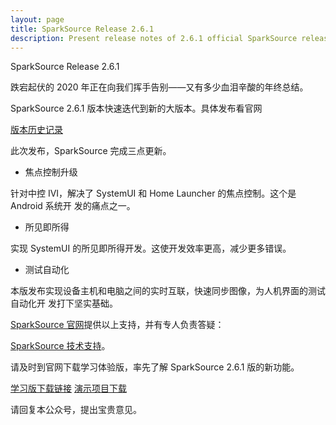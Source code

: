 ```yaml
---
layout: page
title: SparkSource Release 2.6.1
description: Present release notes of 2.6.1 official SparkSource release
---
```



SparkSource Release 2.6.1

跌宕起伏的 2020 年正在向我们挥手告别——又有多少血泪辛酸的年终总结。

SparkSource 2.6.1 版本快速迭代到新的大版本。具体发布看官网

[版本历史记录](http://www.sparksource.cn/html_ch/release_history.html)

此次发布，SparkSource 完成三点更新。

* 焦点控制升级

针对中控 IVI，解决了 SystemUI 和 Home Launcher 的焦点控制。这个是 Android 系统开
发的痛点之一。

* 所见即所得

实现 SystemUI 的所见即所得开发。这使开发效率更高，减少更多错误。

* 测试自动化

本版发布实现设备主机和电脑之间的实时互联，快速同步图像，为人机界面的测试自动化开
发打下坚实基础。

[SparkSource 官网](http://www.sparksource.cn)提供以上支持，并有专人负责答疑：

[SparkSource 技术支持](mailto:support@sparksource.cn)。

请及时到官网下载学习体验版，率先了解 SparkSource 2.6.1 版的新功能。

[学习版下载链接](http://www.sparksource.cn/html_ch/study_download.html)
[演示项目下载](http://www.sparksource.cn/html_ch/demo_download.html)

请回复本公众号，提出宝贵意见。
